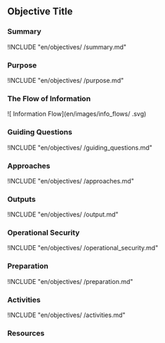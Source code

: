 ## Objective Title

### Summary
!INCLUDE "en/objectives/ /summary.md"

### Purpose
!INCLUDE "en/objectives/ /purpose.md"

### The Flow of Information
![ Information Flow](en/images/info_flows/ .svg)

### Guiding Questions
!INCLUDE "en/objectives/ /guiding_questions.md"

### Approaches
!INCLUDE "en/objectives/ /approaches.md"

### Outputs
!INCLUDE "en/objectives/ /output.md"

### Operational Security
!INCLUDE "en/objectives/ /operational_security.md"

### Preparation
!INCLUDE "en/objectives/ /preparation.md"

### Activities
!INCLUDE "en/objectives/ /activities.md"

### Resources
<div class="greybox">
<!-- (direct includes to en/references/) -->
</div>
